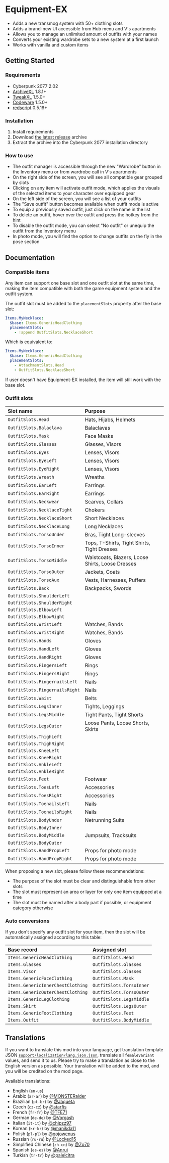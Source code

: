 # Equipment-EX

- Adds a new transmog system with 50+ clothing slots
- Adds a brand-new UI accessible from Hub menu and V's apartments
- Allows you to manage an unlimited amount of outfits with your names
- Converts your existing wardrobe sets to a new system at a first launch
- Works with vanilla and custom items

## Getting Started

### Requirements

- Cyberpunk 2077 2.02
- [ArchiveXL](https://github.com/psiberx/cp2077-archive-xl) 1.8.1+
- [TweakXL](https://github.com/psiberx/cp2077-tweak-xl) 1.5.0+
- [Codeware](https://github.com/psiberx/cp2077-codeware) 1.5.0+
- [redscript](https://github.com/jac3km4/redscript) 0.5.16+

### Installation

1. Install requirements
2. Download [the latest release](https://github.com/psiberx/cp2077-equipment-ex/releases) archive
3. Extract the archive into the Cyberpunk 2077 installation directory

### How to use

- The outfit manager is accessible through the new "Wardrobe" button in the Inventory menu or from wardrobe call in V's apartments
- On the right side of the screen, you will see all compatible gear grouped by slots
- Clicking on any item will activate outfit mode, which applies the visuals of the selected items to your character over equipped gear
- On the left side of the screen, you will see a list of your outfits
- The "Save outfit" button becomes available when outfit mode is active
- To equip a previously saved outfit, just click on the name in the list
- To delete an outfit, hover over the outfit and press the hotkey from the hint
- To disable the outfit mode, you can select "No outfit" or unequip the outfit from the Inventory menu
- In photo mode, you will find the option to change outfits on the fly in the pose section

## Documentation

### Compatible items

Any item can support one base slot and one outfit slot at the same time,
making the item compatible with both the game equipment system and the outfit system.

The outfit slot must be added to the `placementSlots` property after the base slot:

```yaml
Items.MyNecklace:
  $base: Items.GenericHeadClothing
  placementSlots: 
    - !append OutfitSlots.NecklaceShort
```

Which is equivalent to:

```yaml
Items.MyNecklace:
  $base: Items.GenericHeadClothing
  placementSlots: 
    - AttachmentSlots.Head
    - OutfitSlots.NecklaceShort
```

If user doesn't have Equipment-EX installed, the item will still work with the base slot.

### Outfit slots

| Slot name                      | Purpose                                          |
|:-------------------------------|:-------------------------------------------------|
| `OutfitSlots.Head`             | Hats, Hijabs, Helmets                            |
| `OutfitSlots.Balaclava`        | Balaclavas                                       |
| `OutfitSlots.Mask`             | Face Masks                                       |
| `OutfitSlots.Glasses`          | Glasses, Visors                                  |
| `OutfitSlots.Eyes`             | Lenses, Visors                                   |
| `OutfitSlots.EyeLeft`          | Lenses, Visors                                   |
| `OutfitSlots.EyeRight`         | Lenses, Visors                                   |
| `OutfitSlots.Wreath`           | Wreaths                                          |
| `OutfitSlots.EarLeft`          | Earrings                                         |
| `OutfitSlots.EarRight`         | Earrings                                         |
| `OutfitSlots.Neckwear`         | Scarves, Collars                                 |
| `OutfitSlots.NecklaceTight`    | Chokers                                          |
| `OutfitSlots.NecklaceShort`    | Short Necklaces                                  |
| `OutfitSlots.NecklaceLong`     | Long Necklaces                                   |
| `OutfitSlots.TorsoUnder`       | Bras, Tight Long-sleeves                         |
| `OutfitSlots.TorsoInner`       | Tops, T-Shirts, Tight Shirts, Tight Dresses      |
| `OutfitSlots.TorsoMiddle`      | Waistcoats, Blazers, Loose Shirts, Loose Dresses |
| `OutfitSlots.TorsoOuter`       | Jackets, Coats                                   |
| `OutfitSlots.TorsoAux`         | Vests, Harnesses, Puffers                        |
| `OutfitSlots.Back`             | Backpacks, Swords                                |
| `OutfitSlots.ShoulderLeft`     |                                                  |
| `OutfitSlots.ShoulderRight`    |                                                  |
| `OutfitSlots.ElbowLeft`        |                                                  |
| `OutfitSlots.ElbowRight`       |                                                  |
| `OutfitSlots.WristLeft`        | Watches, Bands                                   |
| `OutfitSlots.WristRight`       | Watches, Bands                                   |
| `OutfitSlots.Hands`            | Gloves                                           |
| `OutfitSlots.HandLeft`         | Gloves                                           |
| `OutfitSlots.HandRight`        | Gloves                                           |
| `OutfitSlots.FingersLeft`      | Rings                                            |
| `OutfitSlots.FingersRight`     | Rings                                            |
| `OutfitSlots.FingernailsLeft`  | Nails                                            |
| `OutfitSlots.FingernailsRight` | Nails                                            |
| `OutfitSlots.Waist`            | Belts                                            |
| `OutfitSlots.LegsInner`        | Tights, Leggings                                 |
| `OutfitSlots.LegsMiddle`       | Tight Pants, Tight Shorts                        |
| `OutfitSlots.LegsOuter`        | Loose Pants, Loose Shorts, Skirts                |
| `OutfitSlots.ThighLeft`        |                                                  |
| `OutfitSlots.ThighRight`       |                                                  |
| `OutfitSlots.KneeLeft`         |                                                  |
| `OutfitSlots.KneeRight`        |                                                  |
| `OutfitSlots.AnkleLeft`        |                                                  |
| `OutfitSlots.AnkleRight`       |                                                  |
| `OutfitSlots.Feet`             | Footwear                                         |
| `OutfitSlots.ToesLeft`         | Accessories                                      |
| `OutfitSlots.ToesRight`        | Accessories                                      |
| `OutfitSlots.ToenailsLeft`     | Nails                                            |
| `OutfitSlots.ToenailsRight`    | Nails                                            |
| `OutfitSlots.BodyUnder`        | Netrunning Suits                                 |
| `OutfitSlots.BodyInner`        |                                                  |
| `OutfitSlots.BodyMiddle`       | Jumpsuits, Tracksuits                            |
| `OutfitSlots.BodyOuter`        |                                                  |
| `OutfitSlots.HandPropLeft`     | Props for photo mode                             |
| `OutfitSlots.HandPropRight`    | Props for photo mode                             |

When proposing a new slot, please follow these recommendations:

- The purpose of the slot must be clear and distinguishable from other slots
- The slot must represent an area or layer for only one item equipped at a time
- The slot must be named after a body part if possible, or equipment category otherwise

### Auto conversions

If you don't specify any outfit slot for your item, 
then the slot will be automatically assigned according to this table:

| Base record                       | Assigned slot            |
|:----------------------------------|:-------------------------|
| `Items.GenericHeadClothing`       | `OutfitSlots.Head`       |
| `Items.Glasses`                   | `OutfitSlots.Glasses`    |
| `Items.Visor`                     | `OutfitSlots.Glasses`    |
| `Items.GenericFaceClothing`       | `OutfitSlots.Mask`       |
| `Items.GenericInnerChestClothing` | `OutfitSlots.TorsoInner` |
| `Items.GenericOuterChestClothing` | `OutfitSlots.TorsoOuter` |
| `Items.GenericLegClothing`        | `OutfitSlots.LegsMiddle` |
| `Items.Skirt`                     | `OutfitSlots.LegsOuter`  |
| `Items.GenericFootClothing`       | `OutfitSlots.Feet`       |
| `Items.Outfit`                    | `OutfitSlots.BodyMiddle` |

## Translations

If you want to translate this mod into your language, get translation template JSON 
[`support/localization/lang.json.json`](https://github.com/psiberx/cp2077-equipment-ex/blob/master/support/localization/lang.json.json), 
translate all `femaleVariant` values, and send it to us.
Please try to make a translation as close to the English version as possible.
Your translation will be added to the mod, and you will be credited on the mod page.

Available translations:

- English (`en-us`)
- Arabic (`ar-ar`) by [@MONSTERaider](https://www.nexusmods.com/users/1630457)
- Brazilian (`pt-br`) by [@Jaqueta](https://github.com/Jaqueta)
- Czech (`cz-cz`) by [@starfis](https://www.nexusmods.com/users/933641)
- French (`fr-fr`) by [@TFE71](https://www.nexusmods.com/users/5620844)
- German (`de-de`) by [@Vorgash](https://www.nexusmods.com/users/3957237)
- Italian (`it-it`) by [@chipzz97](https://www.nexusmods.com/users/46275402)
- Korean (`kr-kr`) by [@manikda11](https://www.nexusmods.com/users/47584948)
- Polish (`pl-pl`) by [@gojowenus](https://www.nexusmods.com/users/5672133)
- Russian (`ru-ru`) by [@Locked15](https://github.com/Locked15)
- Simplified Chinese (`zh-cn`) by [@Zo70](https://www.nexusmods.com/users/158442118)
- Spanish (`es-es`) by [@Anrui](https://www.nexusmods.com/users/36190195)
- Turkish (`tr-tr`) by [@paielcitra](https://www.nexusmods.com/users/54660342)
